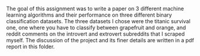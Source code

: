 The goal of this assignment was to write a paper on 3 different machine learning algorithms and their performance on three different binary classification datasets. The three datasets
I chose were the titanic survival one, one where you have to classify between grapefruit and orange, and reddit comments on the introvert and extrovert subreddits that I scraped
myself. The discussion of the project and its finer details are written in a pdf report in this folder.
